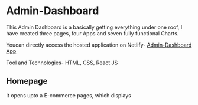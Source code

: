# Admin-Dashboard

This Admin Dashboard is a basically getting everything under one roof, I have created three pages, four Apps and seven fully functional Charts.

Youcan directly access the hosted application on Netlify-   [Admin-Dashboard App](https://pages.github.com/)

Tool and Technologies- HTML, CSS, React JS

## Homepage
It opens upto a E-commerce pages, which displays
